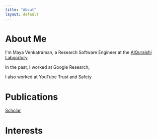```yaml
---
title: "About"
layout: default
---
```


# About Me

I'm Maya Venkatraman, a Research Software Engineer at the [AlQuraishi Laboratory](https://www.aqlab.io/). 

In the past, I worked at Google Research,

I also worked at YouTube Trust and Safety

# Publications

[Scholar](https://scholar.google.com/citations?user=NaZR814AAAAJ&hl=en&oi=ao)

# Interests


